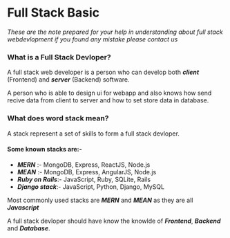 # Full Stack Basic
*These are the note prepared for your help in understanding about full stack webdevlopment if you found any mistake  please contact us*

### What is a Full Stack Devloper?
A full stack web developer is a person who can develop both ***client*** (Frontend) and ***server*** (Backend) software.

A person who is able to design ui for webapp and also knows how send recive data from client to server and how to set store data in database.

### What does word stack mean?

A stack represent a set of skills to form a full stack devloper.

#### Some known stacks are:-
  - ***MERN*** :- MongoDB, Express, ReactJS, Node.js
  - ***MEAN*** :- MongoDB, Express, AngularJS, Node.js
  - ***Ruby on Rails***:- JavaScript, Ruby, SQLite, Rails
  - ***Django stack***:- JavaScript, Python, Django, MySQL


Most commonly used stacks are  ***MERN*** and ***MEAN*** as they are all ***Javascript***

A full stack devloper should have know the knowlde of ***Frontend***, ***Backend*** and ***Database***.


